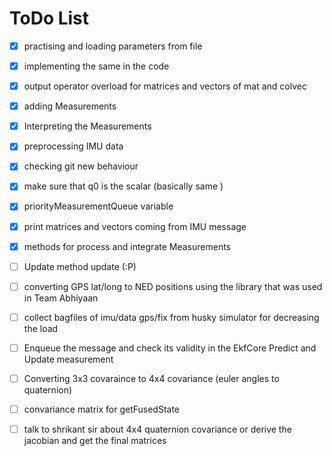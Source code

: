 # ToDo List

- [x] practising and loading parameters from file
- [x] implementing the same in the code
- [x] output operator overload for matrices and vectors of mat and colvec
- [x] adding Measurements
- [x] Interpreting the Measurements
- [x] preprocessing IMU data
- [x] checking git new behaviour
- [x] make sure that q0 is the scalar (basically same )
- [x] priorityMeasurementQueue variable
- [x] print matrices and vectors coming from IMU message
- [x] methods for process and integrate Measurements

- [ ] Update method update (:P) 
- [ ] converting GPS lat/long to NED positions using the library that was used in Team Abhiyaan
- [ ] collect bagfiles of imu/data gps/fix from husky simulator for decreasing the load
- [ ] Enqueue the message and check its validity in the EkfCore Predict and Update measurement
- [ ] Converting 3x3 covaraince to 4x4 covariance (euler angles to quaternion)
- [ ] convariance matrix for getFusedState
- [ ] talk to shrikant sir about 4x4 quaternion covariance or derive the jacobian and get the final matrices
